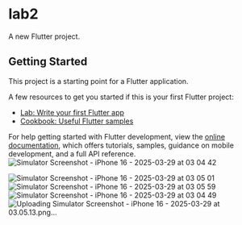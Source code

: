 # lab2

A new Flutter project.

## Getting Started

This project is a starting point for a Flutter application.

A few resources to get you started if this is your first Flutter project:

- [Lab: Write your first Flutter app](https://docs.flutter.dev/get-started/codelab)
- [Cookbook: Useful Flutter samples](https://docs.flutter.dev/cookbook)

For help getting started with Flutter development, view the
[online documentation](https://docs.flutter.dev/), which offers tutorials,
samples, guidance on mobile development, and a full API reference.
![Simulator Screenshot - iPhone 16 - 2025-03-29 at 03 04 42](https://github.com/user-attachments/assets/0136316f-8d77-44b5-a936-e63426ed52e1)

![Simulator Screenshot - iPhone 16 - 2025-03-29 at 03 05 01](https://github.com/user-attachments/assets/05ee4f60-63c3-4ed6-844b-e991aa1467d7)
![Simulator Screenshot - iPhone 16 - 2025-03-29 at 03 05 59](https://github.com/user-attachments/assets/c4c1f78a-db6c-42d6-8dcb-97e6302ed534)![Simulator Screenshot - iPhone 16 - 2025-03-29 at 03 04 49](https://github.com/user-attachments/assets/59b97e56-4add-43b3-8434-e06bdab95091)![Uploading Simulator Screenshot - iPhone 16 - 2025-03-29 at 03.05.13.png…]()




